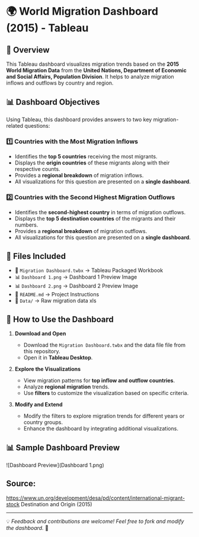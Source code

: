 # 🌍 World Migration Dashboard (2015) - Tableau

## 📌 Overview
This Tableau dashboard visualizes migration trends based on the **2015 World Migration Data** from the **United Nations, Department of Economic and Social Affairs, Population Division**. It helps to analyze migration inflows and outflows by country and region.

## 📊 Dashboard Objectives
Using Tableau, this dashboard provides answers to two key migration-related questions:

### **1️⃣ Countries with the Most Migration Inflows**
- Identifies the **top 5 countries** receiving the most migrants.
- Displays the **origin countries** of these migrants along with their respective counts.
- Provides a **regional breakdown** of migration inflows.
- All visualizations for this question are presented on a **single dashboard**.

### **2️⃣ Countries with the Second Highest Migration Outflows**
- Identifies the **second-highest country** in terms of migration outflows.
- Displays the **top 5 destination countries** of the migrants and their numbers.
- Provides a **regional breakdown** of migration outflows.
- All visualizations for this question are presented on a **single dashboard**.

## 📂 Files Included
- 📄 `Migration Dashboard.twbx` → Tableau Packaged Workbook
- 📊 `Dashboard 1.png` → Dashboard 1 Preview Image
- 📊 `Dashboard 2.png` → Dashboard 2 Preview Image
- 📄 `README.md` → Project Instructions
- 📂 `Data/` → Raw migration data xls 

## 🚀 How to Use the Dashboard
1. **Download and Open**
   - Download the `Migration Dashboard.twbx` and the data file file from this repository.
   - Open it in **Tableau Desktop**.

2. **Explore the Visualizations**
   - View migration patterns for **top inflow and outflow countries**.
   - Analyze **regional migration** trends.
   - Use **filters** to customize the visualization based on specific criteria.

3. **Modify and Extend**
   - Modify the filters to explore migration trends for different years or country groups.
   - Enhance the dashboard by integrating additional visualizations.

## 📊 Sample Dashboard Preview
![Dashboard Preview](Dashboard 1.png)

## Source:
https://www.un.org/development/desa/pd/content/international-migrant-stock
Destination and Origin (2015)

---
💡 *Feedback and contributions are welcome! Feel free to fork and modify the dashboard.* 🚀
